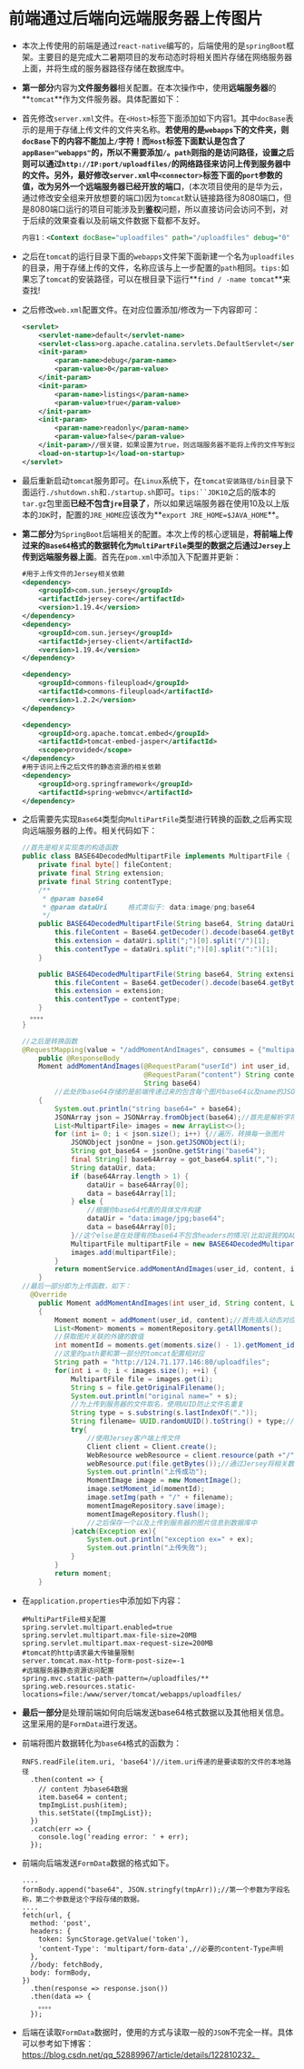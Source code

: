 # 前端通过后端向远端服务器上传图片

- 本次上传使用的前端是通过`react-native`编写的，后端使用的是`springBoot`框架。主要目的是完成大二暑期项目的发布动态时将相关图片存储在网络服务器上面，并将生成的服务器路径存储在数据库中。

- **第一部分**内容为**文件服务器**相关配置。在本次操作中，使用**远端服务器**的**`tomcat`**作为文件服务器。具体配置如下：

- 首先修改`server.xml`文件。在`<Host>`标签下面添加如下内容1。其中`docBase`表示的是用于存储上传文件的文件夹名称。**若使用的是`webapps`下的文件夹，则`docBase`下的内容不能加上`/`字符！**而`Host`标签下面默认是包含了`appBase="webapps"`的，所以不需要添加`/`。`path`则指的是访问路径，设置之后则可以通过**`http://IP:port/uploadfiles/`**的网络路径来访问上传到服务器中的文件。另外，最好修改`server.xml`中`<connector>`标签下面的`port`参数的值，改为另外一个**远端服务器已经开放的端口**，(本次项目使用的是华为云，通过修改安全组来开放想要的端口)因为`tomcat`默认链接路径为8080端口，但是8080端口运行的项目可能涉及到**鉴权**问题，所以直接访问会访问不到，对于后续的效果查看以及前端文件数据下载都不友好。

  ```XML
  内容1：<Context docBase="uploadfiles" path="/uploadfiles" debug="0" reloadable="true"/>
  ```

- 之后在`tomcat`的运行目录下面的`webapps`文件架下面新建一个名为`uploadfiles`的目录，用于存储上传的文件，名称应该与上一步配置的`path`相同。`tips:`如果忘了`tomcat`的安装路径，可以在根目录下运行**`find / -name tomcat`**来查找!

- 之后修改`web.xml`配置文件。在对应位置添加/修改为一下内容即可：

  ```xml
  <servlet>
      <servlet-name>default</servlet-name>
      <servlet-class>org.apache.catalina.servlets.DefaultServlet</servlet-class>
      <init-param>
          <param-name>debug</param-name>
          <param-value>0</param-value>
      </init-param>
      <init-param>
          <param-name>listings</param-name>
          <param-value>true</param-value>
      </init-param>
      <init-param>
          <param-name>readonly</param-name>
          <param-value>false</param-value>
      </init-param>//很关键，如果设置为true，则远端服务器不能将上传的文件写到这个文件夹内部
      <load-on-startup>1</load-on-startup>
  </servlet>
  ```

- 最后重新启动`tomcat`服务即可。在`Linux`系统下，在`tomcat安装路径/bin`目录下面运行`./shutdown.sh`和`./startup.sh`即可。`tips:``JDK10`之后的版本的`tar.gz`包里面**已经不包含`jre`目录了**，所以如果远端服务器在使用10及以上版本的`JDK`时，配置的`JRE_HOME`应该改为**`export JRE_HOME=$JAVA_HOME`**。

- **第二部分**为`SpringBoot`后端相关的配置。本次上传的核心逻辑是，**将前端上传过来的`Base64`格式的数据转化为`MultiPartFile`类型的数据之后通过`Jersey`上传到远端服务器上面**。首先在`pom.xml`中添加入下配置并更新：

  ```xml
  #用于上传文件的Jersey相关依赖
  <dependency>
      <groupId>com.sun.jersey</groupId>
      <artifactId>jersey-core</artifactId>
      <version>1.19.4</version>
  </dependency>
  <dependency>
      <groupId>com.sun.jersey</groupId>
      <artifactId>jersey-client</artifactId>
      <version>1.19.4</version>
  </dependency>
  
  <dependency>
      <groupId>commons-fileupload</groupId>
      <artifactId>commons-fileupload</artifactId>
      <version>1.2.2</version>
  </dependency>
  
  <dependency>
      <groupId>org.apache.tomcat.embed</groupId>
      <artifactId>tomcat-embed-jasper</artifactId>
      <scope>provided</scope>
  </dependency>
  #用于访问上传之后文件的静态资源的相关依赖
  <dependency>
      <groupId>org.springframework</groupId>
      <artifactId>spring-webmvc</artifactId>
  </dependency>
  ```

- 之后需要先实现`Base64`类型向`MultiPartFile`类型进行转换的函数,之后再实现向远端服务器的上传。相关代码如下：

  ```java
  //首先是相关实现类的构造函数
  public class BASE64DecodedMultipartFile implements MultipartFile {
      private final byte[] fileContent;
      private final String extension;
      private final String contentType;
      /**
       * @param base64
       * @param dataUri     格式类似于: data:image/png;base64
       */
      public BASE64DecodedMultipartFile(String base64, String dataUri) {
          this.fileContent = Base64.getDecoder().decode(base64.getBytes(StandardCharsets.UTF_8));
          this.extension = dataUri.split(";")[0].split("/")[1];
          this.contentType = dataUri.split(";")[0].split(":")[1];
      }
  
      public BASE64DecodedMultipartFile(String base64, String extension, String contentType) {
          this.fileContent = Base64.getDecoder().decode(base64.getBytes(StandardCharsets.UTF_8));
          this.extension = extension;
          this.contentType = contentType;
      }
  	。。。。
  }
  
  //之后是转换函数
  @RequestMapping(value = "/addMomentAndImages", consumes = {"multipart/form-data"})
      public @ResponseBody
      Moment addMomentAndImages(@RequestParam("userId") int user_id,
                                @RequestParam("content") String content,
                                String base64)
          //此处的base64存储的是前端传递过来的包含每个图片base64以及name的JSON字符串。
      {
          System.out.println("string base64=" + base64);
          JSONArray json = JSONArray.fromObject(base64);//首先是解析字符串
          List<MultipartFile> images = new ArrayList<>();
          for (int i= 0; i < json.size(); i++) {//遍历，转换每一张图片
              JSONObject jsonOne = json.getJSONObject(i);
              String got_base64 = jsonOne.getString("base64");
              final String[] base64Array = got_base64.split(",");
              String dataUir, data;
              if (base64Array.length > 1) {
                  dataUir = base64Array[0];
                  data = base64Array[1];
              } else {
                  //根据你base64代表的具体文件构建
                  dataUir = "data:image/jpg;base64";
                  data = base64Array[0];
              }//这个else是在处理有的base64不包含headers的情况(比如说我的QAQ。。。)
              MultipartFile multipartFile = new BASE64DecodedMultipartFile(data, dataUir);//根据解析信息进行MultiPartFile的创建。
              images.add(multipartFile);
          }
          return momentService.addMomentAndImages(user_id, content, images);
      }
  //最后一部分即为上传函数，如下：
    @Override
      public Moment addMomentAndImages(int user_id, String content, List<MultipartFile> images)
      {
          Moment moment = addMoment(user_id, content);//首先插入动态对应的文字部分
          List<Moment> moments = momentRepository.getAllMoments();
          //获取图片关联的外键的数值
          int momentId = moments.get(moments.size() - 1).getMoment_id();
          //这里的path要和第一部分的tomcat配置相对应
          String path = "http://124.71.177.146:80/uploadfiles";
          for(int i = 0; i < images.size(); ++i) {
              MultipartFile file = images.get(i);
              String s = file.getOriginalFilename();
              System.out.println("original name=" + s);
              //为上传到服务器的文件取名，使用UUID防止文件名重复
              String type = s.substring(s.lastIndexOf("."));
              String filename= UUID.randomUUID().toString() + type;//生成新的随机文件名
              try{
                  //使用Jersey客户端上传文件
                  Client client = Client.create();
                  WebResource webResource = client.resource(path +"/" + URLEncoder.encode(filename,"utf-8"));
                  webResource.put(file.getBytes());//通过Jersey将相关数据写到对应位置
                  System.out.println("上传成功");
                  MomentImage image = new MomentImage();
                  image.setMoment_id(momentId);
                  image.setImg(path + "/" + filename);
                  momentImageRepository.save(image);
                  momentImageRepository.flush();
                  //之后保存一个以及上传到服务器的图片信息到数据库中
              }catch(Exception ex){
                  System.out.println("exception ex=" + ex);
                  System.out.println("上传失败");
              }
          }
          return moment;
      }  
  ```

- 在`application.properties`中添加如下内容：

  ```properties
  #MultiPartFile相关配置
  spring.servlet.multipart.enabled=true
  spring.servlet.multipart.max-file-size=20MB
  spring.servlet.multipart.max-request-size=200MB
  #tomcat的http请求最大传输量限制
  server.tomcat.max-http-form-post-size=-1
  #远端服务器静态资源访问配置
  spring.mvc.static-path-pattern=/uploadfiles/**
  spring.web.resources.static-locations=file:/www/server/tomcat/webapps/uploadfiles/
  ```

- **最后一部分**是处理前端如何向后端发送base64格式数据以及其他相关信息。这里采用的是`FormData`进行发送。

- 前端将图片数据转化为`base64`格式的函数为：

  ```react
  RNFS.readFile(item.uri, 'base64')//item.uri传递的是要读取的文件的本地路径
    .then(content => {
      // content 为base64数据
      item.base64 = content;
      tmpImgList.push(item);
      this.setState({tmpImgList});
    })
    .catch(err => {
      console.log('reading error: ' + err);
    });
  ```

- 前端向后端发送`FormData`数据的格式如下。

  ```react
  ....
  formBody.append("base64", JSON.stringfy(tmpArr));//第一个参数为字段名称，第二个参数是这个字段存储的数据。
  ....
  fetch(url, {
    method: 'post',
    headers: {
      token: SyncStorage.getValue('token'),
      'content-Type': 'multipart/form-data',//必要的content-Type声明
    },
    //body: fetchBody,
    body: formBody,
  })
    .then(response => response.json())
    .then(data => {
      。。。。
    });
  ```

- 后端在读取`FormData`数据时，使用的方式与读取一般的`JSON`不完全一样。具体可以参考如下博客：https://blog.csdn.net/qq_52889967/article/details/122810232。